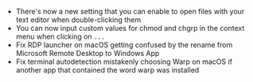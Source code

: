 - There's now a new setting that you can enable to open files with your text editor when double-clicking them
- You can now input custom values for chmod and chgrp in the context menu when clicking on `...`
- Fix RDP launcher on macOS getting confused by the rename from Microsoft Remote Desktop to Windows App
- Fix terminal autodetection mistakenly choosing Warp on macOS if another app that contained the word warp was installed

